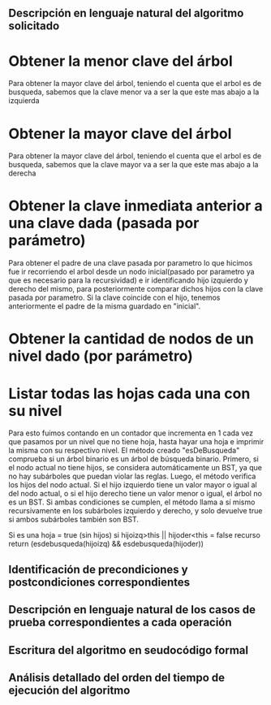 ## Descripción en lenguaje natural del algoritmo solicitado
# Obtener la menor clave del árbol
Para obtener la mayor clave del árbol, teniendo el cuenta que el arbol es de busqueda, sabemos que la clave menor va a ser la que este mas abajo a la izquierda
# Obtener la mayor clave del árbol
Para obtener la mayor clave del árbol, teniendo el cuenta que el arbol es de busqueda, sabemos que la clave mayor va a ser la que este mas abajo a la derecha
# Obtener la clave inmediata anterior a una clave dada (pasada por parámetro)
Para obtener el padre de una clave pasada por parametro lo que hicimos fue ir recorriendo el arbol desde un nodo inicial(pasado por parametro ya que es necesario para la recursividad) e ir identificando hijo izquierdo y derecho del mismo, para posteriormente comparar dichos hijos con la clave pasada por parametro. Si la clave coincide con el hijo, tenemos anteriormente el padre de la misma guardado en "inicial".
# Obtener la cantidad de nodos de un nivel dado (por parámetro)

# Listar todas las hojas cada una con su nivel
Para esto fuimos contando en un contador que incrementa en 1 cada vez que pasamos por un nivel que no tiene hoja, hasta hayar una hoja e imprimir la misma con su respectivo nivel. 
El método creado "esDeBusqueda" comprueba si un árbol binario es un árbol de búsqueda binario. Primero, si el nodo actual no tiene hijos, se considera automáticamente un BST, ya que no hay subárboles que puedan violar las reglas. Luego, el método verifica los hijos del nodo actual. Si el hijo izquierdo tiene un valor mayor o igual al del nodo actual, o si el hijo derecho tiene un valor menor o igual, el árbol no es un BST. Si ambas condiciones se cumplen, el método llama a sí mismo recursivamente en los subárboles izquierdo y derecho, y solo devuelve true si ambos subárboles también son BST.


Si es una hoja = true (sin hijos)
si hijoizq>this || hijoder<this = false
recurso return (esdebusqueda(hijoizq) && esdebusqueda(hijoder))

## Identificación de precondiciones y postcondiciones correspondientes
## Descripción en lenguaje natural de los casos de prueba correspondientes a cada operación
## Escritura del algoritmo en seudocódigo formal 
## Análisis detallado del orden del tiempo de ejecución del algoritmo